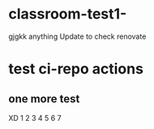 # classroom-test1-
gjgkk
anything
Update to check renovate

# test ci-repo actions
## one more test
XD
1
2
3
4
5
6
7
